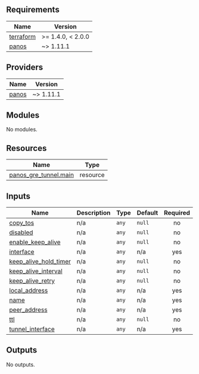 ## Requirements

| Name | Version |
|------|---------|
| <a name="requirement_terraform"></a> [terraform](#requirement\_terraform) | >= 1.4.0, < 2.0.0 |
| <a name="requirement_panos"></a> [panos](#requirement\_panos) | ~> 1.11.1 |

## Providers

| Name | Version |
|------|---------|
| <a name="provider_panos"></a> [panos](#provider\_panos) | ~> 1.11.1 |

## Modules

No modules.

## Resources

| Name | Type |
|------|------|
| [panos_gre_tunnel.main](https://registry.terraform.io/providers/PaloAltoNetworks/panos/latest/docs/resources/gre_tunnel) | resource |

## Inputs

| Name | Description | Type | Default | Required |
|------|-------------|------|---------|:--------:|
| <a name="input_copy_tos"></a> [copy\_tos](#input\_copy\_tos) | n/a | `any` | `null` | no |
| <a name="input_disabled"></a> [disabled](#input\_disabled) | n/a | `any` | `null` | no |
| <a name="input_enable_keep_alive"></a> [enable\_keep\_alive](#input\_enable\_keep\_alive) | n/a | `any` | `null` | no |
| <a name="input_interface"></a> [interface](#input\_interface) | n/a | `any` | n/a | yes |
| <a name="input_keep_alive_hold_timer"></a> [keep\_alive\_hold\_timer](#input\_keep\_alive\_hold\_timer) | n/a | `any` | `null` | no |
| <a name="input_keep_alive_interval"></a> [keep\_alive\_interval](#input\_keep\_alive\_interval) | n/a | `any` | `null` | no |
| <a name="input_keep_alive_retry"></a> [keep\_alive\_retry](#input\_keep\_alive\_retry) | n/a | `any` | `null` | no |
| <a name="input_local_address"></a> [local\_address](#input\_local\_address) | n/a | `any` | n/a | yes |
| <a name="input_name"></a> [name](#input\_name) | n/a | `any` | n/a | yes |
| <a name="input_peer_address"></a> [peer\_address](#input\_peer\_address) | n/a | `any` | n/a | yes |
| <a name="input_ttl"></a> [ttl](#input\_ttl) | n/a | `any` | `null` | no |
| <a name="input_tunnel_interface"></a> [tunnel\_interface](#input\_tunnel\_interface) | n/a | `any` | n/a | yes |

## Outputs

No outputs.
